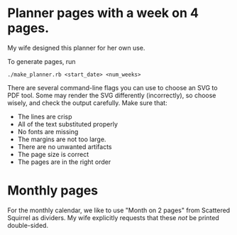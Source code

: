 # Planner pages with a week on 4 pages.

My wife designed this planner for her own use.

To generate pages, run

    ./make_planner.rb <start_date> <num_weeks>

There are several command-line flags you can use to choose an SVG to PDF tool.
Some may render the SVG differently (incorrectly), so choose wisely, and check
the output carefully.  Make sure that:

 * The lines are crisp
 * All of the text substituted properly
 * No fonts are missing
 * The margins are not too large.
 * There are no unwanted artifacts
 * The page size is correct
 * The pages are in the right order

# Monthly pages

For the monthly calendar, we like to use "Month on 2 pages" from Scattered
Squirrel as dividers. My wife explicitly requests that these *not* be printed
double-sided.
